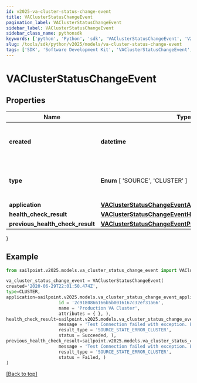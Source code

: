 ```yaml
---
id: v2025-va-cluster-status-change-event
title: VAClusterStatusChangeEvent
pagination_label: VAClusterStatusChangeEvent
sidebar_label: VAClusterStatusChangeEvent
sidebar_class_name: pythonsdk
keywords: ['python', 'Python', 'sdk', 'VAClusterStatusChangeEvent', 'V2025VAClusterStatusChangeEvent'] 
slug: /tools/sdk/python/v2025/models/va-cluster-status-change-event
tags: ['SDK', 'Software Development Kit', 'VAClusterStatusChangeEvent', 'V2025VAClusterStatusChangeEvent']
---
```


# VAClusterStatusChangeEvent


## Properties

Name | Type | Description | Notes
------------ | ------------- | ------------- | -------------
**created** | **datetime** | The date and time the status change occurred. | [required]
**type** |  **Enum** [  'SOURCE',    'CLUSTER' ] | The type of the object that initiated this event. | [required]
**application** | [**VAClusterStatusChangeEventApplication**](va-cluster-status-change-event-application) |  | [required]
**health_check_result** | [**VAClusterStatusChangeEventHealthCheckResult**](va-cluster-status-change-event-health-check-result) |  | [required]
**previous_health_check_result** | [**VAClusterStatusChangeEventPreviousHealthCheckResult**](va-cluster-status-change-event-previous-health-check-result) |  | [required]
}

## Example

```python
from sailpoint.v2025.models.va_cluster_status_change_event import VAClusterStatusChangeEvent

va_cluster_status_change_event = VAClusterStatusChangeEvent(
created='2020-06-29T22:01:50.474Z',
type=CLUSTER,
application=sailpoint.v2025.models.va_cluster_status_change_event_application.VAClusterStatusChangeEvent_application(
                    id = '2c9180866166b5b0016167c32ef31a66', 
                    name = 'Production VA Cluster', 
                    attributes = { }, ),
health_check_result=sailpoint.v2025.models.va_cluster_status_change_event_health_check_result.VAClusterStatusChangeEvent_healthCheckResult(
                    message = 'Test Connection failed with exception. Error message - java.lang Exception', 
                    result_type = 'SOURCE_STATE_ERROR_CLUSTER', 
                    status = Succeeded, ),
previous_health_check_result=sailpoint.v2025.models.va_cluster_status_change_event_previous_health_check_result.VAClusterStatusChangeEvent_previousHealthCheckResult(
                    message = 'Test Connection failed with exception. Error message - java.lang Exception', 
                    result_type = 'SOURCE_STATE_ERROR_CLUSTER', 
                    status = Failed, )
)

```
[[Back to top]](#) 

